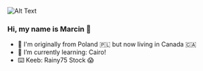  <!--![Alt Text](https://i.ibb.co/XX0sLYy/ezgif-com-crop.gif)-->
![Alt Text](https://64.media.tumblr.com/e1c5da7500447ac51ab1661819d6f4b2/1a4296433cef4166-8b/s1280x1920/b8361cd88301da5372f86efff22d950c16dbed9b.gifv)
 
### Hi, my name is Marcin 👋
- 📍 I'm originally from Poland 🇵🇱 but now living in Canada 🇨🇦
- 🌱 I’m currently learning: Cairo!
- ⌨️ Keeb: Rainy75 Stock 😱

<!--
**jackchinski/jackchinski** is a ✨ _special_ ✨ repository because its `README.md` (this file) appears on your GitHub profile.

Here are some ideas to get you started:

- 🔭 I’m currently working on ...
- 🌱 I’m currently learning ...
- 👯 I’m looking to collaborate on ...
- 🤔 I’m looking for help with ...
- 💬 Ask me about ...
- 📫 How to reach me: ...
- 😄 Pronouns: ...
- ⚡ Fun fact: ...
-->
